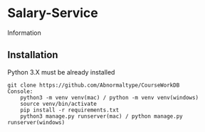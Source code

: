 # Salary-Service

Information

## Installation

Python 3.X must be already installed

```shell
git clone https://github.com/Abnormaltype/CourseWorkDB
Console:
    python3 -m venv venv(mac) / python -m venv venv(windows)
    source venv/bin/activate
    pip install -r requirements.txt
    python3 manage.py runserver(mac) / python manage.py runserver(windows)
```


